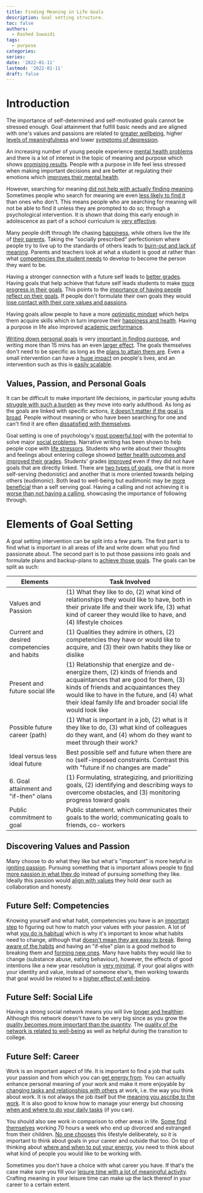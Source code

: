 ```yaml
---
title: Finding Meaning in Life Goals
description: Goal setting structure.
toc: false
authors:
  - Rashed Suwaidi
tags:
  - purpose
categories:
series:
date: '2022-01-11'
lastmod: '2022-01-11'
draft: false
---
```


**Introduction**
================

The importance of self-determined and self-motivated goals cannot be stressed enough. Goal attainment that fulfill basic needs and are aligned with one's values and passions are related to [greater wellbeing](https://books.google.ae/books?hl=en&lr=&id=DcAe2b7L-RgC&oi=fnd&pg=PA65&ots=dsyK5JW6Xi&sig=2YfZWnnxNi3CCFDXuZhkB3-utVg&redir_esc=y#v=onepage&q&f=false), higher [levels of meaningfulness](https://www.tandfonline.com/doi/abs/10.1080/15298868.2017.1375003?journalCode=psai20) and lower [symptoms of depression](https://journals.sagepub.com/doi/10.1177/01461672982412006).

An increasing number of young people experience [mental health problems](https://doi.apa.org/doiLanding?doi=10.1037%2Fhea0000773) and there is a lot of interest in the topic of meaning and purpose which shows [promising results](https://www.sciencedirect.com/science/article/abs/pii/S0092656607000396?via%3Dihub). People with a purpose in life feel less stressed when making important decisions and are better at regulating their emotions which [improves their mental health](https://doi.apa.org/doiLanding?doi=10.1037%2Fhea0000729).

However, searching for meaning [did not help with actually finding meaning](https://onlinelibrary.wiley.com/doi/10.1111/j.1467-6494.2007.00484.x). Sometimes people who search for meaning are even [less likely to find it](https://onlinelibrary.wiley.com/doi/10.1111/j.1467-6494.2007.00484.x) than ones who don't. This means people who are searching for meaning will not be able to find it unless they are prompted to do so; through a psychological intervention. It is shown that doing this early enough in adolescence as part of a school curriculum is [very effective](https://onlinelibrary.wiley.com/doi/10.1002/yd.430).

Many people drift through life chasing [happiness](https://doi.org/10.1080/17439760.2014.943801), while others live the life of [their parents](https://psycnet.apa.org/record/1954-04881-001). Taking the "socially prescribed" perfectionism where people try to live up to the standards of others leads to [burn-out and lack of meaning](https://www.sciencedirect.com/science/article/abs/pii/S0191886917300442?via%3Dihub). Parents and teachers look at what a student is good at rather than what [competencies the student needs](https://www.tandfonline.com/doi/full/10.1080/15298868.2017.1375003) to develop to become the person they want to be.

Having a stronger connection with a future self leads to [better grades](https://www.tandfonline.com/doi/full/10.1080/15298868.2017.1375003). Having goals that help achieve that future self leads students to make [more progress in their goals](https://journals.sagepub.com/doi/10.1177/01461672982412006). This points to the [importance of having people reflect on their goals](https://journals.aom.org/doi/10.5465/AMBPP.2018.16790symposium). If people don't formulate their own goals they would [lose contact with their core values and passions](https://www.tandfonline.com/doi/full/10.1080/15298868.2017.1322530).

Having goals allow people to have a more [optimistic mindset](https://doi.apa.org/doiLanding?doi=10.1037%2F0003-066X.56.3.218) which helps them acquire skills which in turn improve their [happiness and health](https://www.sciencedirect.com/science/article/pii/S0272735810000425?via%3Dihub). Having a purpose in life also improved [academic performance](https://www.researchgate.net/profile/Dominique-Morisano/publication/256374704_Morisano_D_2013_Goal_setting_in_the_academic_arena_In_E_A_Locke_G_Latham_Eds_New_Developments_in_Goal_Setting_and_Task_Performance_pp_495-506_NY_Routledge/links/59dd2b7d458515f6efef2900/Morisano-D-2013-Goal-setting-in-the-academic-arena-In-E-A-Locke-G-Latham-Eds-New-Developments-in-Goal-Setting-and-Task-Performance-pp-495-506-NY-Routledge.pdf).

[Writing down personal goals](https://journals.sagepub.com/doi/10.1177/0146167201277003) is very [important in finding purpose](https://journals.aom.org/doi/10.5465/amd.2018.0187), and writing more than 15 mins has an even [larger effect](https://doi.apa.org/doiLanding?doi=10.1037%2F0033-2909.132.6.823). The goals themselves don't need to be specific as long as the [plans to attain them are](https://journals.aom.org/doi/10.5465/AMBPP.2018.16790symposium). Even a small intervention can have a [huge impact](https://journals.sagepub.com/doi/10.1177/0963721413512856) on people's lives, and an intervention such as this is [easily scalable](https://www.nature.com/articles/palcomms201514#supplementary-information).

Values, Passion, and Personal Goals
-----------------------------------

It can be difficult to make important life decisions, in particular young adults [struggle with such a burden](https://books.google.com/books?hl=en&lr=&id=SXNgDwAAQBAJ&oi=fnd&pg=PT9&ots=8ZLdkbG-Ml&sig=vUlFoMCaMWsfr26uThk8ps_vdCw) as they move into early adulthood. As long as the goals are linked with specific actions, [it doesn't matter if the goal is broad](https://doi.apa.org/doiLanding?doi=10.1037%2F0003-066X.57.9.705). People without meaning or who have been searching for one and can't find it are often [dissatisfied with themselves](https://www.tandfonline.com/doi/abs/10.1080/17439760802303127).

Goal setting is one of psychology's [most powerful tool](https://books.google.com/books?hl=en&lr=&id=HBPUrZ9ov1kC&oi=fnd&pg=PT5&ots=Zni0rT0Sxp&sig=1Hlbv13_g1nDXKM-iifEUW8qpKQ) with the potential to solve major [social problems](https://scholar.google.com/scholar_lookup?author=T.+D.+Wilson&publication_year=2011&journal=Redirect:+The+surprising+new+science+of+psychological+change&). Narrative writing has been shown to help people cope with [life stressors](https://doi.apa.org/doiLanding?doi=10.1037%2F0022-3514.58.3.528). Students who write about their thoughts and feelings about entering college showed [better health outcomes and improved their grades](https://doi.apa.org/doiLanding?doi=10.1037%2F0022-3514.58.3.528). Students' grades [improved](https://journals.aom.org/doi/10.5465/amd.2018.0187) even if they did not have goals that are directly linked. There are [two types of goals](https://www.annualreviews.org/doi/10.1146/annurev.psych.52.1.141), one that is more self-serving (hedonistic) and another that is more oriented towards helping others (eudimonic). Both lead to well-being but eudimonic may be [more beneficial](https://doi.apa.org/doiLanding?doi=10.1037%2Femo0000178) than a self serving goal. Having a calling and not achieving it is [worse than not having a calling](https://doi.org/10.1287/orsc.1090.0497), showcasing the importance of following through.

**Elements of Goal Setting**
============================

A goal setting intervention can be split into a few parts. The first part is to find what is important in all areas of life and write down what you find passionate about. The second part is to put those passions into goals and formulate plans and backup-plans to [achieve those goals](http://www.palgrave-journals.com/articles/palcomms201514#supplementary-information). The goals can be split as such:

| Elements                                    | Task Involved                                                                                                                                                                                                                                                                   |
|---------------------------------------------|---------------------------------------------------------------------------------------------------------------------------------------------------------------------------------------------------------------------------------------------------------------------------------|
| Values and Passion                          | (1) What they like to do, (2) what kind of relationships they would like to have, both in their private life and their work life, (3) what kind of career they would like to have, and (4) lifestyle choices                                                                    |
| Current and desired competencies and habits | (1) Qualities they admire in others, (2) competencies they have or would like to acquire, and (3) their own habits they like or dislike                                                                                                                                         |
| Present and future social life              | (1) Relationship that energize and de- energize them, (2) kinds of friends and acquaintances that are good for them, (3) kinds of friends and acquaintances they would like to have in the future, and (4) what their ideal family life and broader social life would look like |
| Possible future career (path)               | (1) What is important in a job, (2) what is it they like to do, (3) what kind of colleagues do they want, and (4) whom do they want to meet through their work?                                                                                                                 |
| Ideal versus less ideal future              | Best possible self and future when there are no (self-imposed constraints. Contrast this with "future if no changes are made"                                                                                                                                                   |
| 6. Goal attainment and "if-then" olans      | (1) Formulating, strategizing, and prioritizing goals, (2) identifying and describing ways to overcome obstacles, and (3) monitoring progress toward goals                                                                                                                      |
| Public commitment to goal                   | Public statement. which communicates their goals to the world; communicating goals to friends, co- workers                                                                                                                                                                      |

Discovering Values and Passion
------------------------------

Many choose to do what they like but what's "important" is more helpful in [igniting passion](https://doi.apa.org/doiLanding?doi=10.1037%2F0022-3514.80.1.152). Pursuing something that is important allows people to [find more passion in what they do](https://psyarxiv.com/qj6y9/) instead of pursuing something they like. Ideally this passion would [align with values](https://books.google.com/books?hl=en&lr=&id=DcAe2b7L-RgC&oi=fnd&pg=PA65&ots=dsyK5K06Wj&sig=peMpOKkUgOG6_lYv2n6-ihzkFBU) they hold dear such as collaboration and honesty.

Future Self: Competencies
-------------------------

Knowing yourself and what habit, competencies you have is an [important step](https://journals.sagepub.com/doi/10.1177/1046496414553473) to figuring out how to match your values with your passion. A lot of what [you do is habitual](https://doi.org/10.1038/scientificamerican0614-38) which is why it's important to know what habits need to change, although that [doesn't mean they are easy to break](http://scholar.google.com/scholar_lookup?author=W.+Jager&publication_year=2003&title=Breaking+bad+habits:+a+dynamical+perspective+on+habit+formation+and+change&journal=Human+decision+making+and+environmental+perception.+Understanding+and+assisting+human+decision+making+in+real-life+settings.+Liber+Amicorum+for+Charles+Vlek&). Being [aware of the habits](https://doi.org/10.1007/s10869-011-9217-6) and having an "if-else" plan is a good method to breaking them and [forming new ones](https://doi.org/10.1016/j.jesp.2005.11.006). Many have habits they would like to change (substance abuse, eating behaviour), however, the effects of good intentions like a new year resolution is [very minimal](https://doi.org/10.2466/pr0.1972.30.1.123). If your goal aligns with your identity and value, instead of someone else's, then working towards that goal would be related to a [higher effect of well-being](https://doi.org/10.1037/0022-3514.80.1.152).

Future Self: Social Life
------------------------

Having a strong social network means you will live [longer and healthier](http://scholar.google.com/scholar_lookup?author=M.+Demir&author=H.+Orthel-Clark&author=M.+%C3%96zdemir&author=S.+%C3%96zdemir&publication_year=2015&title=Friendship+and+happiness+among+young+adults&journal=Friendship+and+happiness&pages=117-135). Although this network doesn't have to be very big since as you grow the [quality becomes more important than the quantity](https://doi.org/10.1037/pag0000014). The [quality of the network is related to well-being](https://doi.org/10.1007/s00127-018-1597-8) as well as helpful during the transition to college.

Future Self: Career
-------------------

Work is an important aspect of life. It is important to find a job that suits your passion and from which you can [get energy from](https://doi.org/10.1016/j.paid.2016.03.002). You can actually enhance personal meaning of your work and make it more enjoyable by [changing tasks and relationships with others](https://journals.aom.org/doi/10.5465/amr.2001.4378011) at work, i.e. the way you think about work. It is not always the job itself but the [meaning you ascribe to the work](https://journals.sagepub.com/doi/10.1177/0018726719848809). It is also good to know how to manage your energy but choosing [when and where to do your daily tasks](https://doi.org/10.3389/fpsyg.2019.00505) (if you can).

You should also see work in comparison to other areas in life. [Some find themselves](http://scholar.google.com/scholar_lookup?author=C.+M.+Christensen&publication_year=2010&title=How+will+you+measure+your+life&journal=Harv.+Bus.+Rev.&volume=88&pages=46-51) working 70 hours a week who end up divorced and estranged from their children. [No one chooses](http://scholar.google.com/scholar_lookup?author=C.+M.+Christensen&publication_year=2010&title=How+will+you+measure+your+life&journal=Harv.+Bus.+Rev.&volume=88&pages=46-51) this lifestyle deliberately, so it is important to think about goals in your career and outside that too. On top of thinking about [where and when to put your energy](http://scholar.google.com/scholar_lookup?author=C.+M.+Christensen&publication_year=2017&journal=How+will+you+measure+your+life?+(Harvard+business+review+classics)&), you need to think about what kind of people you would like to be working with.

Sometimes you don't have a choice with what career you have. If that's the case make sure you fill your [leisure time with a lot of meaningful activity](https://doi.org/10.1287/orsc.1090.0497). Crafting meaning in your leisure time can make up the lack thereof in your career to a certain extent.
